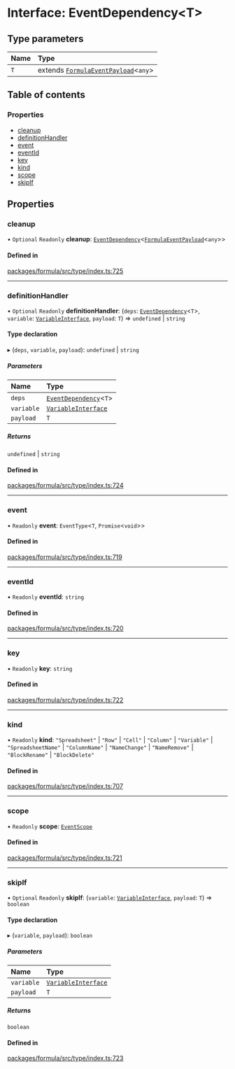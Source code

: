 # Interface: EventDependency<T\>

## Type parameters

| Name | Type                                                            |
| :--- | :-------------------------------------------------------------- |
| `T`  | extends [`FormulaEventPayload`](FormulaEventPayload.md)<`any`\> |

## Table of contents

### Properties

- [cleanup](EventDependency.md#cleanup)
- [definitionHandler](EventDependency.md#definitionhandler)
- [event](EventDependency.md#event)
- [eventId](EventDependency.md#eventid)
- [key](EventDependency.md#key)
- [kind](EventDependency.md#kind)
- [scope](EventDependency.md#scope)
- [skipIf](EventDependency.md#skipif)

## Properties

### <a id="cleanup" name="cleanup"></a> cleanup

• `Optional` `Readonly` **cleanup**: [`EventDependency`](EventDependency.md)<[`FormulaEventPayload`](FormulaEventPayload.md)<`any`\>\>

#### Defined in

[packages/formula/src/type/index.ts:725](https://github.com/mashcard/mashcard/blob/main/packages/formula/src/type/index.ts#L725)

---

### <a id="definitionhandler" name="definitionhandler"></a> definitionHandler

• `Optional` `Readonly` **definitionHandler**: (`deps`: [`EventDependency`](EventDependency.md)<`T`\>, `variable`: [`VariableInterface`](VariableInterface.md), `payload`: `T`) => `undefined` \| `string`

#### Type declaration

▸ (`deps`, `variable`, `payload`): `undefined` \| `string`

##### Parameters

| Name       | Type                                          |
| :--------- | :-------------------------------------------- |
| `deps`     | [`EventDependency`](EventDependency.md)<`T`\> |
| `variable` | [`VariableInterface`](VariableInterface.md)   |
| `payload`  | `T`                                           |

##### Returns

`undefined` \| `string`

#### Defined in

[packages/formula/src/type/index.ts:724](https://github.com/mashcard/mashcard/blob/main/packages/formula/src/type/index.ts#L724)

---

### <a id="event" name="event"></a> event

• `Readonly` **event**: `EventType`<`T`, `Promise`<`void`\>\>

#### Defined in

[packages/formula/src/type/index.ts:719](https://github.com/mashcard/mashcard/blob/main/packages/formula/src/type/index.ts#L719)

---

### <a id="eventid" name="eventid"></a> eventId

• `Readonly` **eventId**: `string`

#### Defined in

[packages/formula/src/type/index.ts:720](https://github.com/mashcard/mashcard/blob/main/packages/formula/src/type/index.ts#L720)

---

### <a id="key" name="key"></a> key

• `Readonly` **key**: `string`

#### Defined in

[packages/formula/src/type/index.ts:722](https://github.com/mashcard/mashcard/blob/main/packages/formula/src/type/index.ts#L722)

---

### <a id="kind" name="kind"></a> kind

• `Readonly` **kind**: `"Spreadsheet"` \| `"Row"` \| `"Cell"` \| `"Column"` \| `"Variable"` \| `"SpreadsheetName"` \| `"ColumnName"` \| `"NameChange"` \| `"NameRemove"` \| `"BlockRename"` \| `"BlockDelete"`

#### Defined in

[packages/formula/src/type/index.ts:707](https://github.com/mashcard/mashcard/blob/main/packages/formula/src/type/index.ts#L707)

---

### <a id="scope" name="scope"></a> scope

• `Readonly` **scope**: [`EventScope`](EventScope.md)

#### Defined in

[packages/formula/src/type/index.ts:721](https://github.com/mashcard/mashcard/blob/main/packages/formula/src/type/index.ts#L721)

---

### <a id="skipif" name="skipif"></a> skipIf

• `Optional` `Readonly` **skipIf**: (`variable`: [`VariableInterface`](VariableInterface.md), `payload`: `T`) => `boolean`

#### Type declaration

▸ (`variable`, `payload`): `boolean`

##### Parameters

| Name       | Type                                        |
| :--------- | :------------------------------------------ |
| `variable` | [`VariableInterface`](VariableInterface.md) |
| `payload`  | `T`                                         |

##### Returns

`boolean`

#### Defined in

[packages/formula/src/type/index.ts:723](https://github.com/mashcard/mashcard/blob/main/packages/formula/src/type/index.ts#L723)
